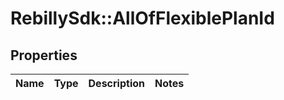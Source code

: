 # RebillySdk::AllOfFlexiblePlanId

## Properties
Name | Type | Description | Notes
------------ | ------------- | ------------- | -------------

